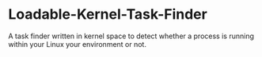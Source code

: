 # Loadable-Kernel-Task-Finder
A task finder written in kernel space to detect whether a process is running within your Linux your environment or not.
